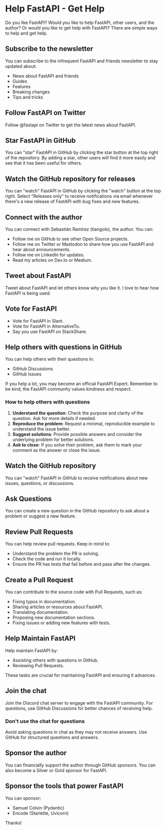 # Help FastAPI - Get Help

Do you like FastAPI? Would you like to help FastAPI, other users, and the author? Or would you like to get help with FastAPI? There are simple ways to help and get help.

## Subscribe to the newsletter

You can subscribe to the infrequent FastAPI and friends newsletter to stay updated about:
- News about FastAPI and friends
- Guides
- Features
- Breaking changes
- Tips and tricks

## Follow FastAPI on Twitter

Follow @fastapi on Twitter to get the latest news about FastAPI.

## Star FastAPI in GitHub

You can "star" FastAPI in GitHub by clicking the star button at the top right of the repository. By adding a star, other users will find it more easily and see that it has been useful for others.

## Watch the GitHub repository for releases

You can "watch" FastAPI in GitHub by clicking the "watch" button at the top right. Select "Releases only" to receive notifications via email whenever there's a new release of FastAPI with bug fixes and new features.

## Connect with the author

You can connect with Sebastián Ramírez (tiangolo), the author. You can:
- Follow me on GitHub to see other Open Source projects.
- Follow me on Twitter or Mastodon to share how you use FastAPI and hear about announcements.
- Follow me on LinkedIn for updates.
- Read my articles on Dev.to or Medium.

## Tweet about FastAPI

Tweet about FastAPI and let others know why you like it. I love to hear how FastAPI is being used.

## Vote for FastAPI

- Vote for FastAPI in Slant.
- Vote for FastAPI in AlternativeTo.
- Say you use FastAPI on StackShare.

## Help others with questions in GitHub

You can help others with their questions in:
- GitHub Discussions
- GitHub Issues

If you help a lot, you may become an official FastAPI Expert. Remember to be kind; the FastAPI community values kindness and respect.

### How to help others with questions

1. **Understand the question**: Check the purpose and clarity of the question. Ask for more details if needed.
2. **Reproduce the problem**: Request a minimal, reproducible example to understand the issue better.
3. **Suggest solutions**: Provide possible answers and consider the underlying problem for better solutions.
4. **Ask to close**: If you solve their problem, ask them to mark your comment as the answer or close the issue.

## Watch the GitHub repository

You can "watch" FastAPI in GitHub to receive notifications about new issues, questions, or discussions.

## Ask Questions

You can create a new question in the GitHub repository to ask about a problem or suggest a new feature.

## Review Pull Requests

You can help review pull requests. Keep in mind to:
- Understand the problem the PR is solving.
- Check the code and run it locally.
- Ensure the PR has tests that fail before and pass after the changes.

## Create a Pull Request

You can contribute to the source code with Pull Requests, such as:
- Fixing typos in documentation.
- Sharing articles or resources about FastAPI.
- Translating documentation.
- Proposing new documentation sections.
- Fixing issues or adding new features with tests.

## Help Maintain FastAPI

Help maintain FastAPI by:
- Assisting others with questions in GitHub.
- Reviewing Pull Requests.

These tasks are crucial for maintaining FastAPI and ensuring it advances.

## Join the chat

Join the Discord chat server to engage with the FastAPI community. For questions, use GitHub Discussions for better chances of receiving help.

### Don't use the chat for questions

Avoid asking questions in chat as they may not receive answers. Use GitHub for structured questions and answers.

## Sponsor the author

You can financially support the author through GitHub sponsors. You can also become a Silver or Gold sponsor for FastAPI.

## Sponsor the tools that power FastAPI

You can sponsor:
- Samuel Colvin (Pydantic)
- Encode (Starlette, Uvicorn)

Thanks!